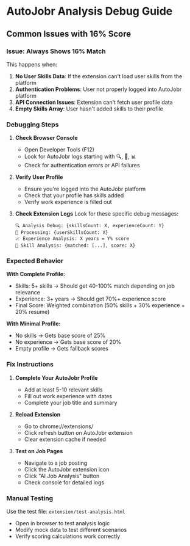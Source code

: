 # AutoJobr Analysis Debug Guide

## Common Issues with 16% Score

### Issue: Always Shows 16% Match
This happens when:
1. **No User Skills Data**: If the extension can't load user skills from the platform
2. **Authentication Problems**: User not properly logged into AutoJobr platform
3. **API Connection Issues**: Extension can't fetch user profile data
4. **Empty Skills Array**: User hasn't added skills to their profile

### Debugging Steps

1. **Check Browser Console**
   - Open Developer Tools (F12)
   - Look for AutoJobr logs starting with 🔍, 🎯, 📊
   - Check for authentication errors or API failures

2. **Verify User Profile**
   - Ensure you're logged into the AutoJobr platform
   - Check that your profile has skills added
   - Verify work experience is filled out

3. **Check Extension Logs**
   Look for these specific debug messages:
   ```
   🔍 Analysis Debug: {skillsCount: X, experienceCount: Y}
   🎯 Processing: {userSkillsCount: X}
   📈 Experience Analysis: X years = Y% score
   🎯 Skill Analysis: {matched: [...], score: X}
   ```

### Expected Behavior

**With Complete Profile:**
- Skills: 5+ skills → Should get 40-100% match depending on job relevance
- Experience: 3+ years → Should get 70%+ experience score
- Final Score: Weighted combination (50% skills + 30% experience + 20% resume)

**With Minimal Profile:**
- No skills → Gets base score of 25%
- No experience → Gets base score of 20%
- Empty profile → Gets fallback scores

### Fix Instructions

1. **Complete Your AutoJobr Profile**
   - Add at least 5-10 relevant skills
   - Fill out work experience with dates
   - Complete your job title and summary

2. **Reload Extension**
   - Go to chrome://extensions/
   - Click refresh button on AutoJobr extension
   - Clear extension cache if needed

3. **Test on Job Pages**
   - Navigate to a job posting
   - Click the AutoJobr extension icon
   - Click "AI Job Analysis" button
   - Check console for detailed logs

### Manual Testing

Use the test file: `extension/test-analysis.html`
- Open in browser to test analysis logic
- Modify mock data to test different scenarios
- Verify scoring calculations work correctly